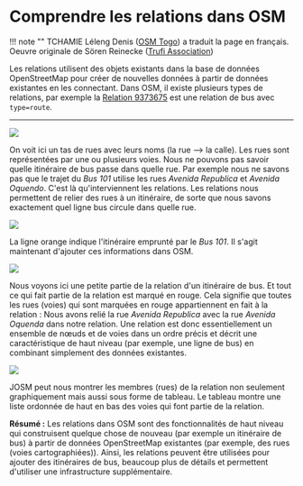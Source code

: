 # Comprendre les relations dans OSM

!!! note ""
	TCHAMIE Léleng Denis ([OSM Togo](https://wiki.openstreetmap.org/wiki/FR:Togo)) a traduit la page en français. Oeuvre originale de Sören Reinecke ([Trufi Association](https://trufi-association.org/))

Les relations utilisent des objets existants dans la base de données OpenStreetMap pour créer de nouvelles données à partir de données existantes en les connectant. Dans OSM, il existe plusieurs types de relations, par exemple la [Relation 9373675](https://www.openstreetmap.org/relation/9373675) est une relation de bus avec `type=route`.

---

![](streets.png)

On voit ici un tas de rues avec leurs noms (la rue --> la calle). Les rues sont représentées par une ou plusieurs voies. Nous ne pouvons pas savoir quelle itinéraire de bus passe dans quelle rue. Par exemple nous ne savons pas que le trajet du _Bus 101_ utilise les rues _Avenida Republica_ et _Avenida Oquendo_. C'est là qu'interviennent les relations. Les relations nous permettent de relier des rues à un itinéraire, de sorte que nous savons exactement quel ligne bus circule dans quelle rue.

![](busroute.png)

La ligne orange indique l'itinéraire emprunté par le _Bus 101_. Il s'agit maintenant d'ajouter ces informations dans OSM.

![](connected-streets.png)

Nous voyons ici une petite partie de la relation d'un itinéraire de bus. Et tout ce qui fait partie de la relation est marqué en rouge. Cela signifie que toutes les rues (voies) qui sont marquées en rouge appartiennent en fait à la relation : Nous avons relié la rue *Avenida Republica* avec la rue *Avenida Oquenda* dans notre relation. Une relation est donc essentiellement un ensemble de nœuds et de voies dans un ordre précis et décrit une caractéristique de haut niveau (par exemple, une ligne de bus) en combinant simplement des données existantes.

![](relation-street-list.png)

JOSM peut nous montrer les membres (rues) de la relation non seulement graphiquement mais aussi sous forme de tableau. Le tableau montre une liste ordonnée de haut en bas des voies qui font partie de la relation.

**Résumé :** Les relations dans OSM sont des fonctionnalités de haut niveau qui construisent quelque chose de nouveau (par exemple un itinéraire de bus) à partir de données OpenStreetMap existantes (par exemple, des rues (voies cartographiées)). Ainsi, les relations peuvent être utilisées pour ajouter des itinéraires de bus, beaucoup plus de détails et permettent d'utiliser une infrastructure supplémentaire.
